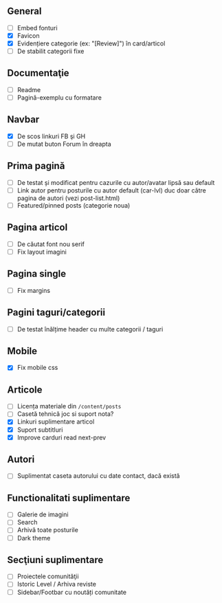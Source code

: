 ## General
* [ ] Embed fonturi
* [x] Favicon
* [x] Evidențiere categorie (ex: "[Review]") în card/articol
* [ ] De stabilit categorii fixe

## Documentaţie
* [ ] Readme
* [ ] Pagină-exemplu cu formatare

## Navbar
* [x] De scos linkuri FB şi GH
* [ ] De mutat buton Forum în dreapta

## Prima pagină
* [ ] De testat și modificat pentru cazurile cu autor/avatar lipsă sau default
* [ ] Link autor pentru posturile cu autor default (car-lvl) duc doar către pagina de autori (vezi post-list.html)
* [ ] Featured/pinned posts (categorie noua)

## Pagina articol
* [ ] De căutat font nou serif
* [ ] Fix layout imagini

## Pagina single
* [ ] Fix margins

## Pagini taguri/categorii
* [ ] De testat înălțime header cu multe categorii / taguri

## Mobile
* [x] Fix mobile css

## Articole
* [ ] Licența materiale din `/content/posts`
* [ ] Casetă tehnică joc si suport nota?
* [x] Linkuri suplimentare articol
* [x] Suport subtitluri
* [x] Improve carduri read next-prev

## Autori
* [ ] Suplimentat caseta autorului cu date contact, dacă există

## Functionalitati suplimentare
* [ ] Galerie de imagini
* [ ] Search
* [ ] Arhivă toate posturile
* [ ] Dark theme

## Secţiuni suplimentare
* [ ] Proiectele comunităţii
* [ ] Istoric Level / Arhiva reviste
* [ ] Sidebar/Footbar cu noutăți comunitate